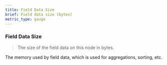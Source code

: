 ```yaml
---
title: Field Data Size
brief: Field data size (bytes)
metric_type: gauge
---
```

### Field Data Size

> The size of the field data on this node in bytes.

The memory used by field data, which is used for aggregations, sorting, etc.
